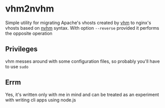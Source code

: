 # vhm2nvhm

Simple utility for migrating Apache's vhosts created by [vhm](https://github.com/Comandeer/vhm) to nginx's vhosts based on [nvhm](https://github.com/Comandeer/nvhm) syntax. With option `--reverse` provided it performs the opposite operation

## Privileges
vhm messes around with some configuration files, so probably you'll have to use `sudo`

## Errm
Yes, it's written only with me in mind and can be treated as an experiment with writing cli apps using node.js
